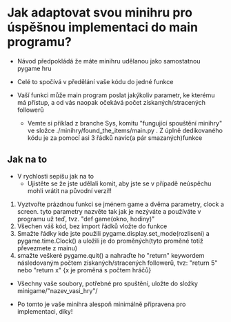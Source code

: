 #   Jak adaptovat svou minihru pro úspěšnou implementaci do main programu?

* Návod předpokládá že máte minihru udělanou jako samostatnou pygame hru
* Celé to spočívá v předělání vaše kódu do jedné funkce
* Vaší funkci může main program poslat jakýkoliv parametr, ke kterému má přístup, a od vás naopak očekává počet získaných/stracených followerů 

    * Vemte si příklad z branche Sys, komitu "fungující spouštění minihry" ve složce ./minihry/found_the_items/main.py . Z úplně dedikovaného kódu je za pomocí asi 3 řádků navíc(a pár smazaných)funkce
## Jak na to
* V rychlosti sepíšu jak na to
    * Ujistěte se že jste udělali komit, aby jste se v případě neúspěchu mohli vrátit na původní verzi!!

1. Vyztvořte prázdnou funkci se jménem game a dvěma parametry, clock a screen. tyto parametry nazvěte tak jak je nezýváte a používáte v programu už teď, tvz. "def game(okno, hodiny)"
2. Všechen váš kód, bez import řádků vložte do funkce
3. Smažte řádky kde jste použili pygame.display.set_mode(rozliseni) a pygame.time.Clock() a uložili je do proměných(tyto proměné totiž převezmete z mainu)
4. smažte veškeré pygame.quit() a nahraďte ho "return" keywordem následovaným počtem získaných/stracených followerů, tvz: "return 5" nebo "return x" {x je proměná s počtem hráčů}


* Všechny vaše soubory, potřebné pro spuštění, uložte do složky minigame/"nazev_vasi_hry"/

* Po tomto je vaše minihra alespoň minimálně připravena pro implementaci, díky!